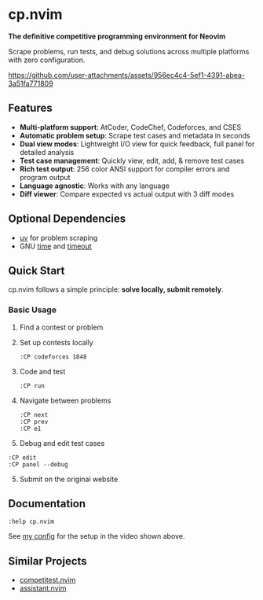 # cp.nvim

**The definitive competitive programming environment for Neovim**

Scrape problems, run tests, and debug solutions across multiple platforms with
zero configuration.

https://github.com/user-attachments/assets/956ec4c4-5ef1-4391-abea-3a51fa771809

## Features

- **Multi-platform support**: AtCoder, CodeChef, Codeforces, and CSES
- **Automatic problem setup**: Scrape test cases and metadata in seconds
- **Dual view modes**: Lightweight I/O view for quick feedback, full panel for
  detailed analysis
- **Test case management**: Quickly view, edit, add, & remove test cases
- **Rich test output**: 256 color ANSI support for compiler errors and program
  output
- **Language agnostic**: Works with any language
- **Diff viewer**: Compare expected vs actual output with 3 diff modes

## Optional Dependencies

- [uv](https://docs.astral.sh/uv/) for problem scraping
- GNU [time](https://www.gnu.org/software/time/) and
  [timeout](https://www.gnu.org/software/coreutils/manual/html_node/timeout-invocation.html)

## Quick Start

cp.nvim follows a simple principle: **solve locally, submit remotely**.

### Basic Usage

1. Find a contest or problem
2. Set up contests locally

   ```
   :CP codeforces 1848
   ```

3. Code and test

   ```
   :CP run
   ```

4. Navigate between problems

   ```
   :CP next
   :CP prev
   :CP e1
   ```

5. Debug and edit test cases

```
:CP edit
:CP panel --debug
```

5. Submit on the original website

## Documentation

```vim
:help cp.nvim
```

See
[my config](https://github.com/barrett-ruth/dots/blob/main/nvim/lua/plugins/cp.lua)
for the setup in the video shown above.

## Similar Projects

- [competitest.nvim](https://github.com/xeluxee/competitest.nvim)
- [assistant.nvim](https://github.com/A7Lavinraj/assistant.nvim)
